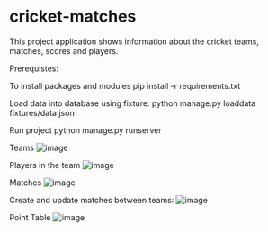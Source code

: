 # cricket-matches
This project application shows information about the cricket teams, matches, scores and players.


Prerequistes:

To install packages and modules
pip install -r requirements.txt

Load data into database using fixture:
python manage.py loaddata fixtures/data.json

Run project
python manage.py runserver

Teams
![image](https://user-images.githubusercontent.com/36447926/91726891-938c9900-ebbe-11ea-98c4-1a1fea726faa.png)

Players in the team
![image](https://user-images.githubusercontent.com/36447926/91727163-e5cdba00-ebbe-11ea-9b98-40ce81b0aa3e.png)

Matches
![image](https://user-images.githubusercontent.com/36447926/91726493-f5003800-ebbd-11ea-926f-f8fdf31da08d.png)

Create and update matches between teams:
![image](https://user-images.githubusercontent.com/36447926/91727274-1281d180-ebbf-11ea-83dd-68653a63c04d.png)

Point Table
![image](https://user-images.githubusercontent.com/36447926/91727364-3b09cb80-ebbf-11ea-93f3-f93c93fb5278.png)

